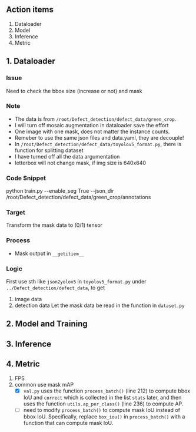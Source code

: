 ## Action items
1. Dataloader
2. Model
3. Inference
4. Metric


## 1. Dataloader

### Issue
Need to check the bbox size (increase or not) and mask
### Note
* The data is from `/root/Defect_detection/defect_data/green_crop`.
* I will turn off mosaic augmentation in dataloader save the effort
* One image with one mask, does not matter the instance counts.
* Remeber to use the same json files and data.yaml, they are decouple!
* In `/root/Defect_detection/defect_data/toyolov5_format.py`, there is function for splitting dataset
* I have turned off all the data argumentation
* letterbox will not change mask, if img size is 640x640

### Code Snippet
python train.py --enable_seg True --json_dir /root/Defect_detection/defect_data/green_crop/annotations

### Target
Transform the mask data to (0/1) tensor

### Process
* Mask output in `__getitiem__`

### Logic
First use sth like `json2yolov5` in `toyolov5_format.py` under `../Defect_detection/defect_data`, to get
1. image data
2. detection data
Let the mask data be read in the function in `dataset.py`

## 2. Model and Training

## 3. Inference

## 4. Metric
1. FPS
2. common use mask mAP
    - [x] `val.py` uses the function `process_batch()` (line 212) to compute bbox IoU and `correct` which is collected in the list `stats` later, and then uses the function `utils.ap_per_class()` (line 236) to compute AP.
    - [ ] need to modify `process_batch()` to compute mask IoU instead of bbox IoU. Specifically, replace `box_iou()` in `process_batch()` with a function that can compute mask IoU.